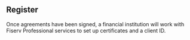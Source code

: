 ## Register

Once agreements have been signed, a financial institution will work with
Fiserv Professional services to set up certificates and a client ID.
